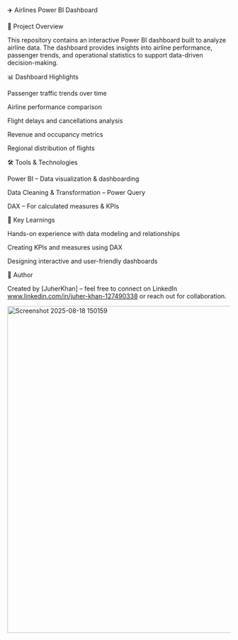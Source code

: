 ✈️ Airlines Power BI Dashboard

📌 Project Overview

This repository contains an interactive Power BI dashboard built to analyze airline data.
The dashboard provides insights into airline performance, passenger trends, and operational statistics to support data-driven decision-making.

📊 Dashboard Highlights

Passenger traffic trends over time

Airline performance comparison

Flight delays and cancellations analysis

Revenue and occupancy metrics

Regional distribution of flights

🛠 Tools & Technologies

Power BI – Data visualization & dashboarding

Data Cleaning & Transformation – Power Query

DAX – For calculated measures & KPIs

🎯 Key Learnings

Hands-on experience with data modeling and relationships

Creating KPIs and measures using DAX

Designing interactive and user-friendly dashboards

📢 Author

Created by [JuherKhan] – feel free to connect on LinkedIn www.linkedin.com/in/juher-khan-127490338 or reach out for collaboration.

<img width="1315" height="738" alt="Screenshot 2025-08-18 150159" src="https://github.com/user-attachments/assets/9138223e-ba56-410e-8f29-e4f5e1700833" />
